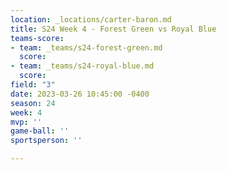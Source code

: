 ```yaml
---
location: _locations/carter-baron.md
title: S24 Week 4 - Forest Green vs Royal Blue
teams-score:
- team: _teams/s24-forest-green.md
  score: 
- team: _teams/s24-royal-blue.md
  score: 
field: "3"
date: 2023-03-26 10:45:00 -0400
season: 24
week: 4
mvp: ''
game-ball: ''
sportsperson: ''

---
```

